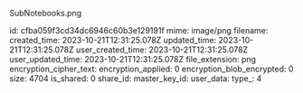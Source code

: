 SubNotebooks.png

id: cfba059f3cd34dc6946c60b3e129191f
mime: image/png
filename: 
created_time: 2023-10-21T12:31:25.078Z
updated_time: 2023-10-21T12:31:25.078Z
user_created_time: 2023-10-21T12:31:25.078Z
user_updated_time: 2023-10-21T12:31:25.078Z
file_extension: png
encryption_cipher_text: 
encryption_applied: 0
encryption_blob_encrypted: 0
size: 4704
is_shared: 0
share_id: 
master_key_id: 
user_data: 
type_: 4